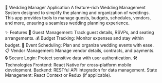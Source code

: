 
🎉 Wedding Manager Application
A feature-rich Wedding Management System designed to simplify the planning and organization of weddings. This app provides tools to manage guests, budgets, schedules, vendors, and more, ensuring a seamless wedding planning experience.

✨ Features
📝 Guest Management: Track guest details, RSVPs, and seating arrangements.
💰 Budget Tracking: Monitor expenses and stay within budget.
📅 Event Scheduling: Plan and organize wedding events with ease.
📋 Vendor Management: Manage vendor details, contracts, and payments.
🔒 Secure Login: Protect sensitive data with user authentication.
🛠️ Technologies
Frontend: React Native for cross-platform mobile development.
Backend: RESTful API integration for data management.
State Management: React Context or Redux (if applicable).

